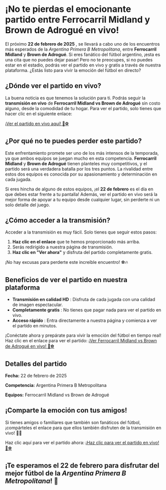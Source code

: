 # ¡No te pierdas el emocionante partido entre Ferrocarril Midland y Brown de Adrogué en vivo!

El próximo **22 de febrero de 2025** , se llevará a cabo uno de los encuentros más esperados de la _Argentina Primera B Metropolitana_, entre **Ferrocarril Midland** y **Brown de Adrogué**. Si eres fanático del fútbol argentino, ¡esta es una cita que no puedes dejar pasar! Pero no te preocupes, si no puedes estar en el estadio, podrás ver el partido en vivo y gratis a través de nuestra plataforma. ¿Estás listo para vivir la emoción del fútbol en directo?

## ¿Dónde ver el partido en vivo?

La buena noticia es que tenemos la solución para ti. Podrás seguir la **transmisión en vivo** de **Ferrocarril Midland vs Brown de Adrogué** sin costo alguno, desde la comodidad de tu hogar. Para ver el partido, solo tienes que hacer clic en el siguiente enlace:

[¡Ver el partido en vivo aquí! 🎥⚽](https://tinyurl.com/livestreamfreeo?st=Ferrocarril+Midland+vs+Brown+de+Adrogu%C3%A9&si=gh)

## ¿Por qué no te puedes perder este partido?

Este enfrentamiento promete ser uno de los más intensos de la temporada, ya que ambos equipos se juegan mucho en esta competencia. **Ferrocarril Midland** y **Brown de Adrogué** tienen planteles muy competitivos, y el partido será una verdadera batalla por los tres puntos. La rivalidad entre estos dos equipos es conocida por su apasionamiento y determinación en cada jugada.

Si eres hincha de alguno de estos equipos, ¡el **22 de febrero** es el día en que debes estar frente a tu pantalla! Además, ver el partido en vivo será la mejor forma de apoyar a tu equipo desde cualquier lugar, sin perderte ni un solo detalle del juego.

## ¿Cómo acceder a la transmisión?

Acceder a la transmisión es muy fácil. Solo tienes que seguir estos pasos:

1. **Haz clic en el enlace** que te hemos proporcionado más arriba.
2. Serás redirigido a nuestra página de transmisión.
3. **Haz clic en "Ver ahora"** y disfruta del partido completamente gratis.

¡No hay excusas para perderte este increíble encuentro! ⚽🔥

## Beneficios de ver el partido en nuestra plataforma

- **Transmisión en calidad HD** : Disfruta de cada jugada con una calidad de imagen espectacular.
- **Completamente gratis** : No tienes que pagar nada para ver el partido en vivo.
- **Acceso rápido** : Entra directamente a nuestra página y comienza a ver el partido en minutos.

¡Conéctate ahora y prepárate para vivir la emoción del fútbol en tiempo real! Haz clic en el enlace para ver el partido: [¡Ver Ferrocarril Midland vs Brown de Adrogué en vivo! 🎉⚽](https://tinyurl.com/livestreamfreeo?st=Ferrocarril+Midland+vs+Brown+de+Adrogu%C3%A9&si=gh)

## Detalles del partido

**Fecha:** 22 de febrero de 2025

**Competencia:** Argentina Primera B Metropolitana

**Equipos:** Ferrocarril Midland vs Brown de Adrogué

## ¡Comparte la emoción con tus amigos!

Si tienes amigos o familiares que también son fanáticos del fútbol, ¡compárteles el enlace para que ellos también disfruten de la transmisión en vivo! 🔄👥

Haz clic aquí para ver el partido ahora: [¡Haz clic para ver el partido en vivo! 📲⚽](https://tinyurl.com/livestreamfreeo?st=Ferrocarril+Midland+vs+Brown+de+Adrogu%C3%A9&si=gh)

## ¡Te esperamos el 22 de febrero para disfrutar del mejor fútbol de la _Argentina Primera B Metropolitana_! 🚀
